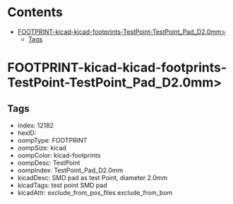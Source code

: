 



Contents
========

* [FOOTPRINT-kicad-kicad-footprints-TestPoint-TestPoint_Pad_D2.0mm>](#footprint-kicad-kicad-footprints-testpoint-testpoint_pad_d20mm)
	* [Tags](#tags)

# FOOTPRINT-kicad-kicad-footprints-TestPoint-TestPoint_Pad_D2.0mm>

## Tags

- index: 12182
- hexID: 
- oompType: FOOTPRINT
- oompSize: kicad
- oompColor: kicad-footprints
- oompDesc: TestPoint
- oompIndex: TestPoint_Pad_D2.0mm
- kicadDesc: SMD pad as test Point, diameter 2.0mm
- kicadTags: test point SMD pad
- kicadAttr: exclude_from_pos_files exclude_from_bom

